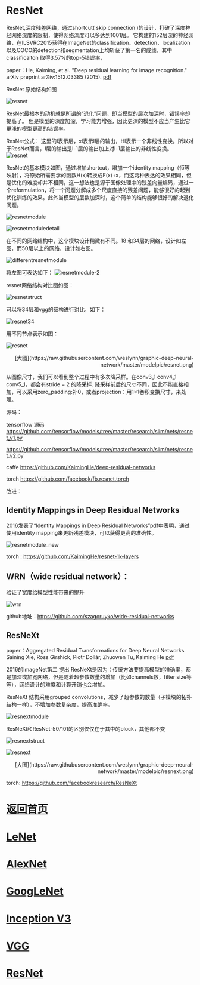 
# ResNet

ResNet,深度残差网络，通过shortcut( skip connection )的设计，打破了深度神经网络深度的限制，使得网络深度可以多达到1001层。
它构建的152层深的神经网络，在ILSVRC2015获得在ImageNet的classification、detection、localization以及COCO的detection和segmentation上均斩获了第一名的成绩，其中classificaiton 取得3.57%的top-5错误率，


paper：He, Kaiming, et al. "Deep residual learning for image recognition." arXiv preprint arXiv:1512.03385 (2015). [pdf](https://arxiv.org/pdf/1512.03385.pdf) 

ResNet 原始结构如图

![resnet](https://github.com/weslynn/graphic-deep-neural-network/blob/master/pic/resnet.png)


ResNet最根本的动机就是所谓的“退化”问题，即当模型的层次加深时，错误率却提高了。 但是模型的深度加深，学习能力增强，因此更深的模型不应当产生比它更浅的模型更高的错误率。

ResNet公式：
这里的l表示层，xl表示l层的输出，Hl表示一个非线性变换。所以对于ResNet而言，l层的输出是l-1层的输出加上对l-1层输出的非线性变换。
![resnet](https://github.com/weslynn/graphic-deep-neural-network/blob/master/pic/resnet.jpg)


ResNet的基本模块如图，通过增加shortcut，增加一个identity mapping（恒等映射），将原始所需要学的函数H(x)转换成F(x)+x，而这两种表达的效果相同，但是优化的难度却并不相同，这一想法也是源于图像处理中的残差向量编码，通过一个reformulation，将一个问题分解成多个尺度直接的残差问题，能够很好的起到优化训练的效果。此外当模型的层数加深时，这个简单的结构能够很好的解决退化问题。

![resnetmodule](https://github.com/weslynn/graphic-deep-neural-network/blob/master/pic/resnet2.png)

![resnetmoduledetail](https://github.com/weslynn/graphic-deep-neural-network/blob/master/pic/resnetmodule.png)

在不同的网络结构中，这个模块设计稍微有不同。18 和34层的网络，设计如左图，而50层以上的网络，设计如右图。

![differentresnetmodule](https://github.com/weslynn/graphic-deep-neural-network/blob/master/pic/resnet3.jpg)

将左图可表达如下：
![resnetmodule-2](https://github.com/weslynn/graphic-deep-neural-network/blob/master/pic/resnet2.jpg)

resnet网络结构对比图如图：

![resnetstruct](https://github.com/weslynn/graphic-deep-neural-network/blob/master/pic/resnet3.png)

可以将34层和vgg的结构进行对比，如下：

![resnet34](https://github.com/weslynn/graphic-deep-neural-network/blob/master/pic/resnet34.jpg)


用不同节点表示如图：


![resnet](https://github.com/weslynn/graphic-deep-neural-network/blob/master/modelpic/resnet.png)

<p align="right">[大图](https://raw.githubusercontent.com/weslynn/graphic-deep-neural-network/master/modelpic/resnet.png)</p>


从图像尺寸，我们可以看到整个过程中有多次降采样。在conv3_1 conv4_1 conv5_1，都会有stride = 2 的降采样. 降采样前后的尺寸不同，因此不能直接相加，可以采用zero_padding:补0，或者projection：用1×1卷积变换尺寸，来处理。

源码：

tensorflow 源码 https://github.com/tensorflow/models/tree/master/research/slim/nets/resnet_v1.py

https://github.com/tensorflow/models/tree/master/research/slim/nets/resnet_v2.py

caffe https://github.com/KaimingHe/deep-residual-networks

torch https://github.com/facebook/fb.resnet.torch






改进：

## Identity Mappings in Deep Residual Networks

2016发表了“Identity Mappings in Deep Residual Networks”[pdf](https://arxiv.org/pdf/1603.05027.pdf)中表明，通过使用identity mapping来更新残差模块，可以获得更高的准确性。

![resnetmodule_new](https://github.com/weslynn/graphic-deep-neural-network/blob/master/pic/resnet_new.png)


torch :  https://github.com/KaimingHe/resnet-1k-layers

## WRN（wide residual network）：

验证了宽度给模型性能带来的提升

![wrn](https://github.com/weslynn/graphic-deep-neural-network/blob/master/pic/wrn.png)

github地址：https://github.com/szagoruyko/wide-residual-networks



## ResNeXt

paper：Aggregated Residual Transformations for Deep Neural Networks
Saining Xie, Ross Girshick, Piotr Dollár, Zhuowen Tu, Kaiming He
 [pdf](https://arxiv.org/pdf/1611.05431.pdf) 

2016的ImageNet第二
提出 ResNeXt是因为：传统方法要提高模型的准确率，都是加深或加宽网络，但是随着超参数数量的增加（比如channels数，filter size等等），网络设计的难度和计算开销也会增加。

ResNeXt 结构采用grouped  convolutions，减少了超参数的数量（子模块的拓扑结构一样），不增加参数复杂度，提高准确率。


![resnextmodule](https://github.com/weslynn/graphic-deep-neural-network/blob/master/pic/resnextmodule.png)

ResNeXt和ResNet-50/101的区别仅仅在于其中的block，其他都不变

![resnextstruct](https://github.com/weslynn/graphic-deep-neural-network/blob/master/pic/resnext.png)



![resnext](https://github.com/weslynn/graphic-deep-neural-network/blob/master/modelpic/resnext.png)

<p align="right">[大图](https://raw.githubusercontent.com/weslynn/graphic-deep-neural-network/master/modelpic/resnext.png)</p>



torch: https://github.com/facebookresearch/ResNeXt



# [返回首页](https://github.com/weslynn/graphic-deep-neural-network/) 
# [LeNet](https://github.com/weslynn/graphic-deep-neural-network/blob/master/object%20classification%20%E7%89%A9%E4%BD%93%E5%88%86%E7%B1%BB/LeNet.md)   
# [AlexNet](https://github.com/weslynn/graphic-deep-neural-network/blob/master/object%20classification%20%E7%89%A9%E4%BD%93%E5%88%86%E7%B1%BB/AlexNet.md)                  
# [GoogLeNet](https://github.com/weslynn/graphic-deep-neural-network/blob/master/object%20classification%20%E7%89%A9%E4%BD%93%E5%88%86%E7%B1%BB/GoogLeNet.md)
# [Inception V3](https://github.com/weslynn/graphic-deep-neural-network/blob/master/object%20classification%20%E7%89%A9%E4%BD%93%E5%88%86%E7%B1%BB/InceptionV3.md)
# [VGG](https://github.com/weslynn/graphic-deep-neural-network/blob/master/object%20classification%20%E7%89%A9%E4%BD%93%E5%88%86%E7%B1%BB/VGG.md)
# [ResNet](https://github.com/weslynn/graphic-deep-neural-network/blob/master/object%20classification%20%E7%89%A9%E4%BD%93%E5%88%86%E7%B1%BB/ResNet.md)